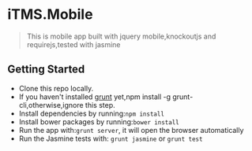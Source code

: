 iTMS.Mobile
===========

> This is mobile app built with jquery mobile,knockoutjs and requirejs,tested with jasmine

## Getting Started
* Clone this repo locally.
* If you haven't installed [grunt](http://gruntjs.com) yet,npm install -g grunt-cli,otherwise,ignore this step.
* Install dependencies by running:```npm install```
* Install bower packages by running:```bower install```
* Run the app with:```grunt server```, it will open the browser automatically
* Run the Jasmine tests with: ```grunt jasmine``` or ```grunt test```
